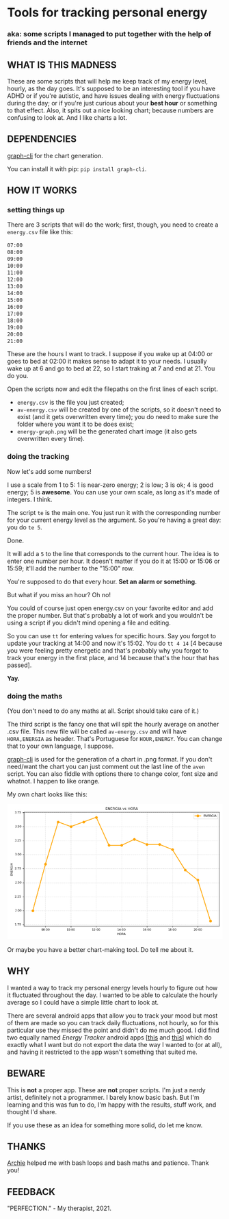 # Tools for tracking personal energy
### aka: some scripts I managed to put together with the help of friends and the internet

## WHAT IS THIS MADNESS
These are some scripts that will help me keep track of my energy level, hourly, as the day goes. It's supposed to be an interesting tool if you have ADHD or if you're autistic, and have issues dealing with energy fluctuations during the day; or if you're just curious about your **best hour** or something to that effect. Also, it spits out a nice looking chart; because numbers are confusing to look at. And I like charts a lot.

## DEPENDENCIES
[graph-cli](https://github.com/mcastorina/graph-cli) for the chart generation.

You can install it with pip: `pip install graph-cli`.

## HOW IT WORKS
### setting things up
There are 3 scripts that will do the work; first, though, you need to create a `energy.csv` file like this:

```
07:00
08:00
09:00
10:00
11:00
12:00
13:00
14:00
15:00
16:00
17:00
18:00
19:00
20:00
21:00
```

These are the hours I want to track. I suppose if you wake up at 04:00 or goes to bed at 02:00 it makes sense to adapt it to your needs. I usually wake up at 6 and go to bed at 22, so I start traking at 7 and end at 21. You do you.

Open the scripts now and edit the filepaths on the first lines of each script. 

- `energy.csv` is the file you just created;
- `av-energy.csv` will be created by one of the scripts, so it doesn't need to exist (and it gets overwritten every time); you do need to make sure the folder where you want it to be does exist;
- `energy-graph.png` will be the generated chart image (it also gets overwritten every time).

### doing the tracking
Now let's add some numbers!

I use a scale from 1 to 5: 1 is near-zero energy; 2 is low; 3 is ok; 4 is good energy; 5 is **awesome**. You can use your own scale, as long as it's made of integers. I think.

The script `te` is the main one. You just run it with the corresponding number for your current energy level as the argument. So you're having a great day: you do `te 5`. 

Done. 

It will add a `5` to the line that corresponds to the current hour. The idea is to enter one number per hour. It doesn't matter if you do it at 15:00 or 15:06 or 15:59; it'll add the number to the "15:00" row.

You're supposed to do that every hour. **Set an alarm or something.**

But what if you miss an hour? Oh no!

You could of course just open energy.csv on your favorite editor and add the proper number. But that's probably a lot of work and you wouldn't be using a script if you didn't mind opening a file and editing. 

So you can use `tt` for entering values for specific hours. Say you forgot to update your tracking at 14:00 and now it's 15:02. You do `tt 4 14` [4 because you were feeling pretty energetic and that's probably why you forgot to track your energy in the first place, and 14 because that's the hour that has passed].

**Yay.**

### doing the maths
(You don't need to do any maths at all. Script should take care of it.)

The third script is the fancy one that will spit the hourly average on another .csv file. This new file will be called `av-energy.csv` and will have `HORA,ENERGIA` as header. That's Portuguese for `HOUR,ENERGY`. You can change that to your own language, I suppose.

[graph-cli](https://github.com/mcastorina/graph-cli) is used for the generation of a chart in .png format. If you don't need/want the chart you can just comment out the last line of the `aven` script. You can also fiddle with options there to change color, font size and whatnot. I happen to like orange.

My own chart looks like this:

![](examples/energy-graph.png)

Or maybe you have a better chart-making tool. Do tell me about it.

## WHY
I wanted a way to track my personal energy levels hourly to figure out how it fluctuated throughout the day. I wanted to be able to calculate the hourly average so I could have a simple little chart to look at.

There are several android apps that allow you to track your mood but most of them are made so you can track daily fluctuations, not hourly, so for this particular use they missed the point and didn't do me much good. I did find two equally named _Energy Tracker_ android apps [[this](https://play.google.com/store/apps/details?id=com.energon&hl=en_US&gl=US) and [this](https://play.google.com/store/apps/details?id=com.approvequestions.energytracker)] which do exactly what I want but do not export the data the way I wanted to (or at all), and having it restricted to the app wasn't something that suited me.

## BEWARE
This is **not** a proper app. These are **not** proper scripts. I'm just a nerdy artist, definitely not a programmer. I barely know basic bash. But I'm learning and this was fun to do, I'm happy with the results, stuff work, and thought I'd share.

If you use these as an idea for something more solid, do let me know.

## THANKS
[Archie](https://jonathanh.co.uk/) helped me with bash loops and bash maths and patience. Thank you!

## FEEDBACK

"PERFECTION." - My therapist, 2021.
